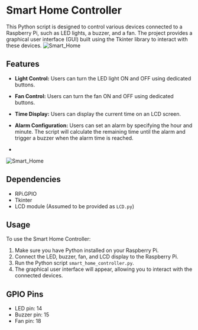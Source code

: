 # Smart Home Controller

This Python script is designed to control various devices connected to a Raspberry Pi, such as LED lights, a buzzer, and a fan. The project provides a graphical user interface (GUI) built using the Tkinter library to interact with these devices.
![Smart_Home](https://github.com/Ahmed00Gaber/Smart_Home_RPI_Tkinter/assets/113920593/82260709-f2f5-425d-b0d1-776b4e585d84)

## Features

- **Light Control:** Users can turn the LED light ON and OFF using dedicated buttons.

- **Fan Control:** Users can turn the fan ON and OFF using dedicated buttons.

- **Time Display:** Users can display the current time on an LCD screen.

- **Alarm Configuration:** Users can set an alarm by specifying the hour and minute. The script will calculate the remaining time until the alarm and trigger a buzzer when the alarm time is reached.
- 
![Smart_Home](https://github.com/Ahmed00Gaber/Smart_Home_RPI_Tkinter/assets/113920593/82260709-f2f5-425d-b0d1-776b4e585d84)

## Dependencies

- RPi.GPIO
- Tkinter
- LCD module (Assumed to be provided as `LCD.py`)

## Usage

To use the Smart Home Controller:

1. Make sure you have Python installed on your Raspberry Pi.
2. Connect the LED, buzzer, fan, and LCD display to the Raspberry Pi.
3. Run the Python script `smart_home_controller.py`.
4. The graphical user interface will appear, allowing you to interact with the connected devices.

## GPIO Pins

- LED pin: 14
- Buzzer pin: 15
- Fan pin: 18


